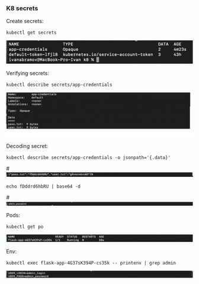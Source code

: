 ### **K8 secrets**

Create secrets:

```
kubectl get secrets
```

![](screens/4.png)

Verifying secrets:

```
kubectl describe secrets/app-credentials
```


![](screens/5.png)

Decoding secret:

```
kubectl describe secrets/app-credentials -o jsonpath='{.data}'
```

#![](screens/8.png)

```
echo fDddrd6hbRU | base64 -d
```

#![](screens/9.png)

Pods:

```
kubectl get po
```

![](screens/6.png)

Env:

```
kubectl exec flask-app-4G37sK394P-cs35k -- printenv | grep admin
```

![](screens/7.png)
